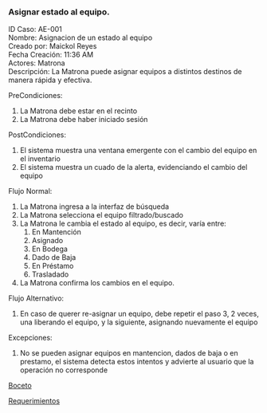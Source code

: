 ### Asignar estado al equipo.


ID Caso: AE-001  
Nombre: Asignacion de un estado al equipo  
Creado por: Maickol Reyes  
Fecha Creación: 11:36 AM  
Actores: Matrona  
Descripción: La Matrona puede asignar equipos a distintos destinos de manera rápida y efectiva.  

PreCondiciones:
  1. La Matrona debe estar en el recinto
  2. La Matrona debe haber iniciado sesión

PostCondiciones:
  1. El sistema muestra una ventana emergente con el cambio del equipo en el inventario
  2. El sistema muestra un cuado de la alerta, evidenciando el cambio del equipo

Flujo Normal:
  1. La Matrona ingresa a la interfaz de búsqueda
  2. La Matrona selecciona el equipo filtrado/buscado
  3. La Matrona le cambia el estado al equipo, es decir, varía entre:
     1. En Mantención
     2. Asignado
     3. En Bodega
     4. Dado de Baja
     5. En Préstamo
     6. Trasladado
  4. La Matrona confirma los cambios en el equipo.

Flujo Alternativo:
  1. En caso de querer re-asignar un equipo, debe repetir el paso 3, 2 veces, una liberando el equipo, y la siguiente, asignando nuevamente el equipo

Excepciones:
  1. No se pueden asignar equipos en mantencion, dados de baja o en prestamo, el sistema detecta estos intentos y advierte al usuario que la operación no corresponde

[Boceto](../img/bocetos/5_Boceto_Asignar_Estado.jpg)

[Requerimientos](./Requerimientos.md)